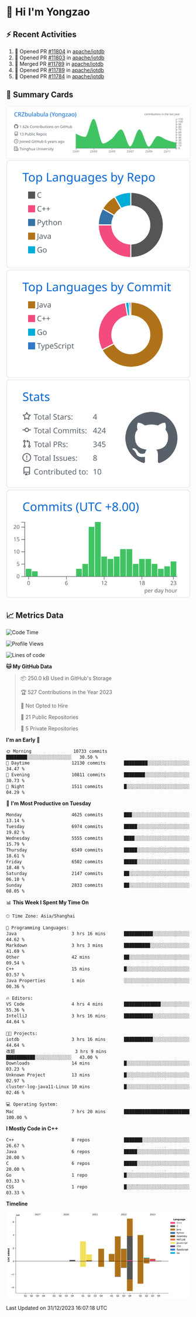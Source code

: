 # 👋 Hi I'm Yongzao

## ⚡ Recent Activities
<!--START_SECTION:activity-->
1. 💪 Opened PR [#11804](https://github.com/apache/iotdb/pull/11804) in [apache/iotdb](https://github.com/apache/iotdb)
2. 💪 Opened PR [#11803](https://github.com/apache/iotdb/pull/11803) in [apache/iotdb](https://github.com/apache/iotdb)
3. 🎉 Merged PR [#11789](https://github.com/apache/iotdb/pull/11789) in [apache/iotdb](https://github.com/apache/iotdb)
4. 💪 Opened PR [#11789](https://github.com/apache/iotdb/pull/11789) in [apache/iotdb](https://github.com/apache/iotdb)
5. 💪 Opened PR [#11784](https://github.com/apache/iotdb/pull/11784) in [apache/iotdb](https://github.com/apache/iotdb)
<!--END_SECTION:activity-->

## 🎑 Summary Cards

[![](https://raw.githubusercontent.com/CRZbulabula/CRZbulabula/main/profile-summary-card-output/github/0-profile-details.svg)](https://github.com/vn7n24fzkq/github-profile-summary-cards)
[![](https://raw.githubusercontent.com/CRZbulabula/CRZbulabula/main/profile-summary-card-output/github/1-repos-per-language.svg)](https://github.com/vn7n24fzkq/github-profile-summary-cards) [![](https://raw.githubusercontent.com/CRZbulabula/CRZbulabula/main/profile-summary-card-output/github/2-most-commit-language.svg)](https://github.com/vn7n24fzkq/github-profile-summary-cards)
[![](https://raw.githubusercontent.com/CRZbulabula/CRZbulabula/main/profile-summary-card-output/github/3-stats.svg)](https://github.com/vn7n24fzkq/github-profile-summary-cards) [![](https://raw.githubusercontent.com/CRZbulabula/CRZbulabula/main/profile-summary-card-output/github/4-productive-time.svg)](https://github.com/vn7n24fzkq/github-profile-summary-cards)

## 📈 Metrics Data

<!--START_SECTION:waka-->
![Code Time](http://img.shields.io/badge/Code%20Time-527%20hrs%2044%20mins-blue)

![Profile Views](http://img.shields.io/badge/Profile%20Views-0-blue)

![Lines of code](https://img.shields.io/badge/From%20Hello%20World%20I%27ve%20Written-24.2%20million%20lines%20of%20code-blue)

**🐱 My GitHub Data** 

> 📦 250.0 kB Used in GitHub's Storage 
 > 
> 🏆 527 Contributions in the Year 2023
 > 
> 🚫 Not Opted to Hire
 > 
> 📜 21 Public Repositories 
 > 
> 🔑 5 Private Repositories 
 > 
**I'm an Early 🐤** 

```text
🌞 Morning                10733 commits       ████████░░░░░░░░░░░░░░░░░   30.50 % 
🌆 Daytime                12130 commits       █████████░░░░░░░░░░░░░░░░   34.47 % 
🌃 Evening                10811 commits       ████████░░░░░░░░░░░░░░░░░   30.73 % 
🌙 Night                  1511 commits        █░░░░░░░░░░░░░░░░░░░░░░░░   04.29 % 
```
📅 **I'm Most Productive on Tuesday** 

```text
Monday                   4625 commits        ███░░░░░░░░░░░░░░░░░░░░░░   13.14 % 
Tuesday                  6974 commits        █████░░░░░░░░░░░░░░░░░░░░   19.82 % 
Wednesday                5555 commits        ████░░░░░░░░░░░░░░░░░░░░░   15.79 % 
Thursday                 6549 commits        █████░░░░░░░░░░░░░░░░░░░░   18.61 % 
Friday                   6502 commits        █████░░░░░░░░░░░░░░░░░░░░   18.48 % 
Saturday                 2147 commits        ██░░░░░░░░░░░░░░░░░░░░░░░   06.10 % 
Sunday                   2833 commits        ██░░░░░░░░░░░░░░░░░░░░░░░   08.05 % 
```


📊 **This Week I Spent My Time On** 

```text
🕑︎ Time Zone: Asia/Shanghai

💬 Programming Languages: 
Java                     3 hrs 16 mins       ███████████░░░░░░░░░░░░░░   44.62 % 
Markdown                 3 hrs 3 mins        ██████████░░░░░░░░░░░░░░░   41.69 % 
Other                    42 mins             ██░░░░░░░░░░░░░░░░░░░░░░░   09.54 % 
C++                      15 mins             █░░░░░░░░░░░░░░░░░░░░░░░░   03.57 % 
Java Properties          1 min               ░░░░░░░░░░░░░░░░░░░░░░░░░   00.36 % 

🔥 Editors: 
VS Code                  4 hrs 4 mins        ██████████████░░░░░░░░░░░   55.36 % 
IntelliJ                 3 hrs 16 mins       ███████████░░░░░░░░░░░░░░   44.64 % 

🐱‍💻 Projects: 
iotdb                    3 hrs 16 mins       ███████████░░░░░░░░░░░░░░   44.64 % 
改题                       3 hrs 9 mins        ███████████░░░░░░░░░░░░░░   43.00 % 
Downloads                14 mins             █░░░░░░░░░░░░░░░░░░░░░░░░   03.23 % 
Unknown Project          13 mins             █░░░░░░░░░░░░░░░░░░░░░░░░   02.97 % 
cluster-log-java11-Linux 10 mins             █░░░░░░░░░░░░░░░░░░░░░░░░   02.46 % 

💻 Operating System: 
Mac                      7 hrs 20 mins       █████████████████████████   100.00 % 
```

**I Mostly Code in C++** 

```text
C++                      8 repos             ███████░░░░░░░░░░░░░░░░░░   26.67 % 
Java                     6 repos             █████░░░░░░░░░░░░░░░░░░░░   20.00 % 
C                        6 repos             █████░░░░░░░░░░░░░░░░░░░░   20.00 % 
Go                       1 repo              █░░░░░░░░░░░░░░░░░░░░░░░░   03.33 % 
CSS                      1 repo              █░░░░░░░░░░░░░░░░░░░░░░░░   03.33 % 
```



**Timeline**

![Lines of Code chart](https://raw.githubusercontent.com/CRZbulabula/CRZbulabula/main/assets/bar_graph.png)


 Last Updated on 31/12/2023 16:07:18 UTC
<!--END_SECTION:waka-->

